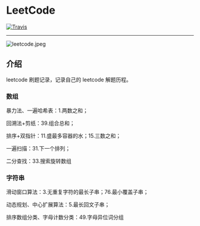 # LeetCode
[![Travis](https://img.shields.io/badge/language-C%23-green.svg)]()

---
![leetcode.jpeg](https://tva1.sinaimg.cn/large/007S8ZIlly1ghluelm27rj30dw0780sm.jpg)

## 介绍

leetcode 刷题记录，记录自己的 leetcode 解题历程。

### 数组
暴力法、一遍哈希表：1.两数之和；

回溯法+剪纸：39.组合总和；

排序+双指针：11.盛最多容器的水；15.三数之和；

一遍扫描：31.下一个排列；

二分查找：33.搜索旋转数组

### 字符串
滑动窗口算法：3.无重复字符的最长子串；76.最小覆盖子串；

动态规划、中心扩展算法：5.最长回文子串；

排序数组分类、字母计数分类：49.字母异位词分组